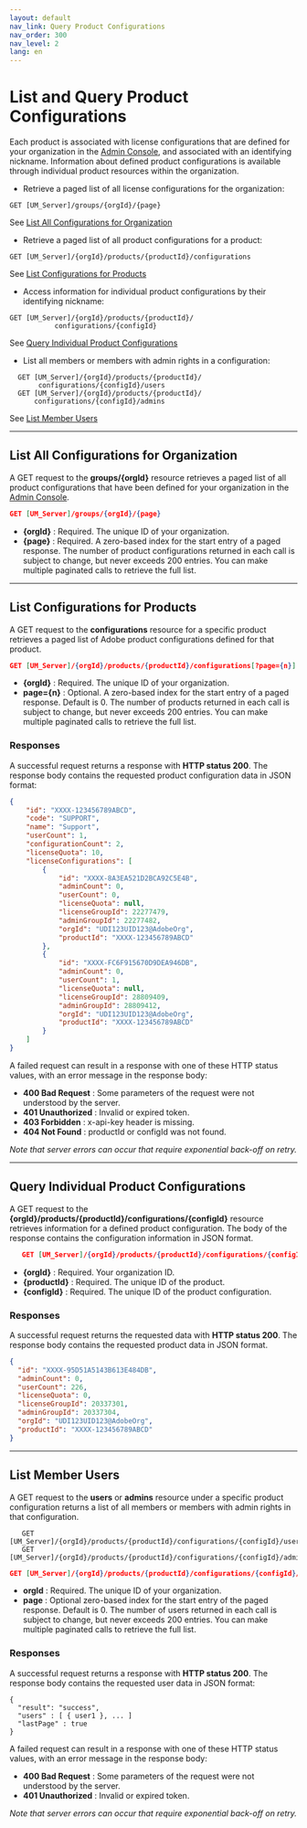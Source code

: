 ```yaml
---
layout: default
nav_link: Query Product Configurations
nav_order: 300
nav_level: 2
lang: en
---
```


# List and Query Product Configurations

Each product is associated with license configurations that are defined for your organization in the [Admin Console](https://adminconsole.adobe.com/enterprise/), and associated with an identifying nickname. Information about defined product configurations is available through individual product resources within the organization.

* Retrieve a paged list of all license configurations for the organization:

```
GET [UM_Server]/groups/{orgId}/{page}
```


See [List All Configurations for Organization](#list-all-configurations-for-organization)
* Retrieve a paged list of all product configurations for a product:

```
GET [UM_Server]/{orgId}/products/{productId}/configurations
```


See [List Configurations for Products](#list-configurations-for-products)
* Access information for individual product configurations by their identifying nickname:

```
GET [UM_Server]/{orgId}/products/{productId}/
           configurations/{configId}
```


See [Query Individual Product Configurations](#query-individual-product-configurations)
* List all members or members with admin rights in a configuration:

```
  GET [UM_Server]/{orgId}/products/{productId}/
       configurations/{configId}/users
  GET [UM_Server]/{orgId}/products/{productId}/
      configurations/{configId}/admins
```


See [List Member Users](#list-member-users)

***

## List All Configurations for Organization

A GET request to the **groups/{orgId}** resource retrieves a paged list of all product configurations that have been defined for your organization in the [Admin Console](https://adminconsole.adobe.com/enterprise/).

```json
GET [UM_Server]/groups/{orgId}/{page}
```

* **{orgId}** : Required. The unique ID of your organization.
* **{page}** : Required. A zero-based index for the start entry of a paged response.
The number of product configurations returned in each call is subject to change, but never exceeds 200 entries. You can make multiple paginated calls to retrieve the full list.

***

## List Configurations for Products

A GET request to the **configurations** resource for a specific product retrieves a paged list of Adobe product configurations defined for that product.

```json
GET [UM_Server]/{orgId}/products/{productId}/configurations[?page={n}]
```

* **{orgId}** : Required. The unique ID of your organization.
* **page={n}** : Optional. A zero-based index for the start entry of a paged response. Default is 0.
The number of products returned in each call is subject to change, but never exceeds 200 entries. You can make multiple paginated calls to retrieve the full list.

### Responses

A successful request returns a response with **HTTP status 200**. The response body contains the requested product configuration data in JSON format:

```json
{
    "id": "XXXX-123456789ABCD",
    "code": "SUPPORT",
    "name": "Support",
    "userCount": 1,
    "configurationCount": 2,
    "licenseQuota": 10,
    "licenseConfigurations": [
        {
            "id": "XXXX-8A3EA521D2BCA92C5E4B",
            "adminCount": 0,
            "userCount": 0,
            "licenseQuota": null,
            "licenseGroupId": 22277479,
            "adminGroupId": 22277482,
            "orgId": "UDI123UID123@AdobeOrg",
            "productId": "XXXX-123456789ABCD"
        },
        {
            "id": "XXXX-FC6F915670D9DEA946DB",
            "adminCount": 0,
            "userCount": 1,
            "licenseQuota": null,
            "licenseGroupId": 28809409,
            "adminGroupId": 28809412,
            "orgId": "UDI123UID123@AdobeOrg",
            "productId": "XXXX-123456789ABCD"
        }
    ]
}
```

A failed request can result in a response with one of these HTTP status values, with an error message in the response body:

* **400 Bad Request** : Some parameters of the request were not understood by the server.
* **401 Unauthorized** : Invalid or expired token.
* **403 Forbidden** : x-api-key header is missing.
* **404 Not Found** : productId or configId was not found.

_Note that server errors can occur that require exponential back-off on retry._

***

## Query Individual Product Configurations

A GET request to the **{orgId}/products/{productId}/configurations/{configId}** resource retrieves information for a defined product configuration. The body of the response contains the configuration information in JSON format.

```json
   GET [UM_Server]/{orgId}/products/{productId}/configurations/{configId}
```

* **{orgId}** : Required. Your organization ID.
* **{productId}** : Required. The unique ID of the product.
* **{configId}** : Required. The unique ID of the product configuration.

### Responses

A successful request returns the requested data with **HTTP status 200**. The response body contains the requested product data in JSON format.

```json
{
  "id": "XXXX-95D51A5143B613E484DB",
  "adminCount": 0,
  "userCount": 226,
  "licenseQuota": 0,
  "licenseGroupId": 20337301,
  "adminGroupId": 20337304,
  "orgId": "UDI123UID123@AdobeOrg",
  "productId": "XXXX-123456789ABCD"
}
```

***

## List Member Users

A GET request to the **users** or **admins** resource under a specific product  configuration returns a list of all members or members with admin rights in that configuration.

```
   GET [UM_Server]/{orgId}/products/{productId}/configurations/{configId}/users
   GET [UM_Server]/{orgId}/products/{productId}/configurations/{configId}/admins
```

```json
GET [UM_Server]/{orgId}/products/{productId}/configurations/{configId}/admins[?page={n}]
```

* **orgId** : Required. The unique ID of your organization.
* **page** : Optional zero-based index for the start entry of the paged response. Default is 0.
The number of users returned in each call is subject to change, but never exceeds 200 entries. You can make multiple paginated calls to retrieve the full list.


### Responses

A successful request returns a response with **HTTP status 200**. The response body contains the requested user data in JSON format:

```
{
  "result": "success",
  "users" : [ { user1 }, ... ]
  "lastPage" : true
}
```

A failed request can result in a response with one of these HTTP status values, with an error message in the response body:

* **400 Bad Request** : Some parameters of the request were not understood by the server.
* **401 Unauthorized** : Invalid or expired token.

_Note that server errors can occur that require exponential back-off on retry._
